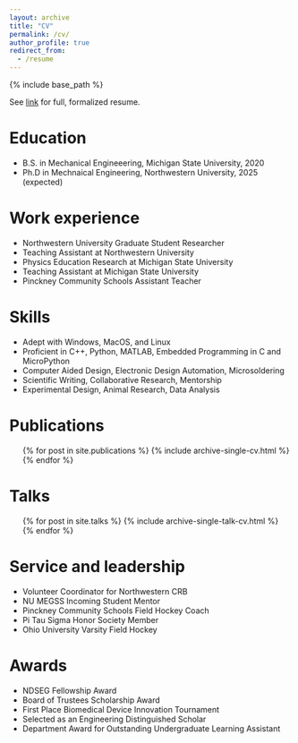 ```yaml
---
layout: archive
title: "CV"
permalink: /cv/
author_profile: true
redirect_from:
  - /resume
---
```


{% include base_path %}

See [link](/files/Gabrielle%20Wink%20Resume%20Extended.pdf) for full, formalized resume.

Education
======
* B.S. in Mechanical Engineeering, Michigan State University, 2020
* Ph.D in Mechnaical Engineering, Northwestern University, 2025 (expected)

Work experience
======
* Northwestern University Graduate Student Researcher
* Teaching Assistant at Northwestern University
* Physics Education Research at Michigan State University
* Teaching Assistant at Michigan State University
* Pinckney Community Schools Assistant Teacher
  

Skills
======
* Adept with Windows, MacOS, and Linux
* Proficient in C++, Python, MATLAB, Embedded Programming in C and MicroPython
* Computer Aided Design, Electronic Design Automation, Microsoldering
* Scientific Writing, Collaborative Research, Mentorship
* Experimental Design, Animal Research, Data Analysis

Publications
======
  <ul>{% for post in site.publications %}
    {% include archive-single-cv.html %}
  {% endfor %}</ul>
  
Talks
======
  <ul>{% for post in site.talks %}
    {% include archive-single-talk-cv.html %}
  {% endfor %}</ul>
  
<!-- Teaching
======
  <ul>{% for post in site.teaching %}
    {% include archive-single-cv.html %}
  {% endfor %}</ul> -->
  
Service and leadership
======
* Volunteer Coordinator for Northwestern CRB
* NU MEGSS Incoming Student Mentor
* Pinckney Community Schools Field Hockey Coach
* Pi Tau Sigma Honor Society Member
* Ohio University Varsity Field Hockey
  
Awards
=====
* NDSEG Fellowship Award
* Board of Trustees Scholarship Award
* First Place Biomedical Device Innovation Tournament
* Selected as an Engineering Distinguished Scholar
* Department Award for Outstanding Undergraduate Learning Assistant


